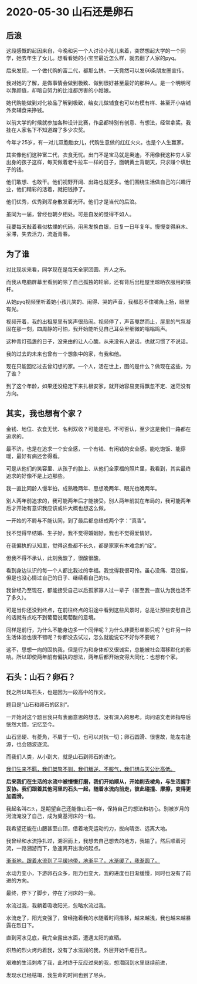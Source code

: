 # 2020-05-30 山石还是卵石

## 后浪
这段感慨的起因来自，今晚和另一个人讨论小孩儿来着，突然想起大学的一个同学，她去年生了女儿。想看看她的小宝宝最近怎么样，就去翻了人家的pyq。

后来发现，一个做代购的富二代，都那么拼。一天竟然可以发66条朋友圈宣传。

我对她的了解，是做事情会做到极致、做到很好甚至最好的那种人。是一个明明可以靠颜值，却暗自努力的比谁都厉害的小姑娘。

她代购能做到对化妆品了解到极致，给女儿做辅食也可以有模有样、甚至开小店铺外卖辅食来挣钱。

以前大学的时候就参加各种设计比赛，作品都特别有创意、有想法，经常拿奖。我挂在人家名下不知道蹭了多少次奖。

今年才25岁，有一对儿双胞胎女儿，代购生意做的红红火火。也是个人生赢家。

其实像他们这种富二代，衣食无忧。出门不是宝马就是奥迪，不用像我这种穷人家出身的孩子这样，每天做着老牛拉车一样的日子，面朝黄土背朝天，只求赚个填肚子的钱。

他们敢想、也敢干。他们视野开阔、出路也就更多。他们围绕生活做自己的兴趣行业，他们精彩的活着，就把钱挣了。

他们优秀，优秀到浑身散发着光环。他们才是当代的后浪。

虽同为一届，曾经也朝夕相处。可是自发的觉得不如人。

我要每天敲着看似枯燥的代码，用黑发换白银，日复一日年复年。慢慢变得麻木、呆滞，失去活力，流逝青春。

## 为了谁

对比现状来看，同学现在是每天全家团圆、齐人之乐。

而我从电脑屏幕里看到的除了自己孤独的轮廓，还有背后出粗屋里晾晒衣服用的铁杆。

从她pyq视频里听着她小孩儿笑的、闹得、哭的声音，我都忍不住嘴角上扬，眼里有光。

视频开着，我的出租屋里有笑声很热闹。视频停了，声音戛然而止，屋里的气氛凝固在那一刻，四周静的可怕，我开始能听见自己耳朵里细微的嗡嗡鸣声。

这种青灯孤盏的日子，没来由的让人心酸。从来没有人说话，也就习惯了不说话。

我的过去的未来也曾有一个想象中的家，有我和他。

现在只能回忆过去曾幻想的家。一个人，活在世上，图的是什么？做现在这些，为了谁？

到了这个年龄，如果还没稳定下来扎根安家，就开始容易变得飘忽不定、迷茫没有方向。


## 其实，我也想有个家？

金钱、地位、衣食无忧、名利双收？可能是吧。不可否认，至少这是我们一路都在追求的。

最不济，也是在追求一个安全感，一个有钱、有闲钱的安全感。能吃饱饭、能穿暖，最好有病还舍得看。

可是从他们的笑容里、从孩子的脸上、从他们全家福的照片里，我看到，其实最终追求的好像不是上边那些。

我一直比同龄人慢半拍，成熟晚两年、思想晚两年、眼光也晚两年。

别人两年前追求的，我可能两年后才能接受。别人两年前就在布局的，我可能两年后才开始有意识我应该或许大概也想这么做。

一开始的不屑与不能认同，到了最后都总结成两个字：“真香”。

我不觉得早结婚、生子好，我不觉得婚姻好，我也不觉得爱情好。

在我偏执的认知里，觉得这些都不长久，都是家家有本难念的“经”。

但我不得不承认，此刻我酸了，很酸很酸。

看到身边认识的每一个人都比我过的幸福。我觉得我很可怜。虽心没痛、泪没留，但是也没心情过自己的日子、继续看自己的ts。

我曾经乃至现在，都能接受自己以后孤家寡人过一辈子（甚至我一直认为我也活不了多久）。

可是当你还没到终点，在前往终点的沿途中看到这些风景时，总是让那些安慰自己的话就有点吃不到葡萄说葡萄酸的意境。

同样是前行，为什么不能身边多一个同伴呢？为什么非要形单影只呢？也许另一种生活体验也很不错呢？你都没去试过，怎么就能说它不好你不要呢？

这不，思想一向的固执我，但是行为和身体却又很诚实，总能被社会潜移默化的影响。所以即使两年前有偏执的想法，两年后都开始变得大同化：也想有个家。

## 石头：山石？卵石？

我之所以叫石头，也是因为一段高中的作文。

题目是“山石和卵石的区别”。

一开始对这个题目我只有表面意思的想法，没有深入的思考。询问语文老师指导后恍然大悟，记忆至今。

山石坚硬、有菱角，不屑于一切，也可以对抗一切；卵石圆滑、很世故，能左右逢源，也会随波逐流。

而我们人类，从小到大，就是山石到卵石的进化。

[我们生来不羁，我们桀骜不驯，我们叛逆、不服气，我们想与天公比高低。]()

**后来我们在生活的水流中被慢慢打磨，我们开始顺从，开始削去棱角，与生活握手妥协。我们跟着其他河里的石头一起，随着水流向前走，彼此碰撞、摩擦，变得更加圆滑。**

我起名叫`石头`，是期望自己还能像山石一样，保持自己的想法和初心。别被岁月的河流淹没了自己，成为奠基河床的一粒。

我希望还能在山腰甚至山顶，借着地壳运动的力，拔向晴空、远离大地。

我曾经和水流挣扎过，溯洄而上，我想去自己想去的地方，我输了。然后顺着河流，一路溯游而下，急速离开出发的起点。

[渐渐地，跟着水流到了平缓地带，地渐平了，水渐缓了，我渐圆了。]()

水动力变小，下游卵石众多，阻力也变大，我的进度也日渐缓慢，同时也没有了前进的方向。

最终，停下了脚步，停在了河床的一旁。

水流过我，我躺着吸收阳光，忽略水流过我。

水流走了，阳光变强了，曾经拖着我的水随着时间推移，越来越浅，我也越来越暴露在烈日下。

直到河水见底，我完全露出水面，遭遇太阳的直晒。

炽热的烈火烤灼着我，没有了水滋润的我，外层开始千疮百孔。

艰难的生活刺疼了我，此时终于反应过来的我，想潜回到水里继续前进，

发现水已经枯竭，我生命的时间也到了尽头。


<Vssue title="[daily]:2020.05.30-山石还是卵石" />
